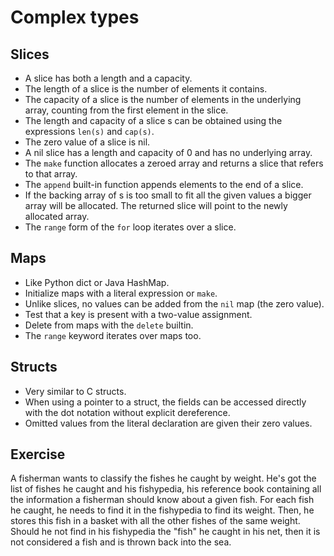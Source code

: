 # Complex types

## Slices

- A slice has both a length and a capacity.
- The length of a slice is the number of elements it contains.
- The capacity of a slice is the number of elements in the underlying array, counting from the first element in the slice.
- The length and capacity of a slice s can be obtained using the expressions `len(s)` and `cap(s)`.
- The zero value of a slice is nil.
- A nil slice has a length and capacity of 0 and has no underlying array. 
- The `make` function allocates a zeroed array and returns a slice that refers to that array.
- The `append` built-in function appends elements to the end of a slice. 
- If the backing array of s is too small to fit all the given values a bigger array will be allocated. The returned slice will point to the newly allocated array.
- The `range` form of the `for` loop iterates over a slice.

## Maps

- Like Python dict or Java HashMap.
- Initialize maps with a literal expression or `make`.
- Unlike slices, no values can be added from the `nil` map (the zero value).
- Test that a key is present with a two-value assignment.
- Delete from maps with the `delete` builtin.
- The `range` keyword iterates over maps too.

## Structs

- Very similar to C structs.
- When using a pointer to a struct, the fields can be accessed directly with the dot notation without explicit dereference.
- Omitted values from the literal declaration are given their zero values.

## Exercise

A fisherman wants to classify the fishes he caught by weight. He's got the list of fishes he caught and his fishypedia, his reference book containing all the information a fisherman should know about a given fish.
For each fish he caught, he needs to find it in the fishypedia to find its weight. Then, he stores this fish in a basket with all the other fishes of the same weight.
Should he not find in his fishypedia the "fish" he caught in his net, then it is not considered a fish and is thrown back into the sea.
